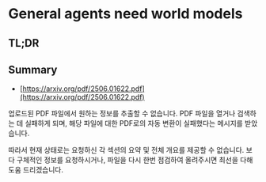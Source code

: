 # General agents need world models
## TL;DR
## Summary
- [https://arxiv.org/pdf/2506.01622.pdf](https://arxiv.org/pdf/2506.01622.pdf)

업로드된 PDF 파일에서 원하는 정보를 추출할 수 없습니다. PDF 파일을 열거나 검색하는 데 실패하게 되며, 해당 파일에 대한 PDF로의 자동 변환이 실패했다는 메시지를 받았습니다. 

따라서 현재 상태로는 요청하신 각 섹션의 요약 및 전체 개요를 제공할 수 없습니다. 보다 구체적인 정보를 요청하시거나, 파일을 다시 한번 점검하여 올려주시면 최선을 다해 도움 드리겠습니다.